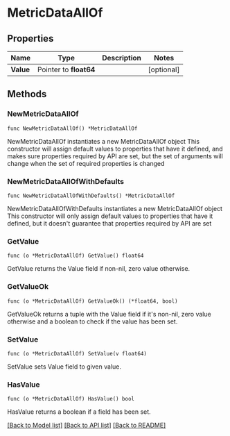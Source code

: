 # MetricDataAllOf

## Properties

Name | Type | Description | Notes
------------ | ------------- | ------------- | -------------
**Value** | Pointer to **float64** |  | [optional] 

## Methods

### NewMetricDataAllOf

`func NewMetricDataAllOf() *MetricDataAllOf`

NewMetricDataAllOf instantiates a new MetricDataAllOf object
This constructor will assign default values to properties that have it defined,
and makes sure properties required by API are set, but the set of arguments
will change when the set of required properties is changed

### NewMetricDataAllOfWithDefaults

`func NewMetricDataAllOfWithDefaults() *MetricDataAllOf`

NewMetricDataAllOfWithDefaults instantiates a new MetricDataAllOf object
This constructor will only assign default values to properties that have it defined,
but it doesn't guarantee that properties required by API are set

### GetValue

`func (o *MetricDataAllOf) GetValue() float64`

GetValue returns the Value field if non-nil, zero value otherwise.

### GetValueOk

`func (o *MetricDataAllOf) GetValueOk() (*float64, bool)`

GetValueOk returns a tuple with the Value field if it's non-nil, zero value otherwise
and a boolean to check if the value has been set.

### SetValue

`func (o *MetricDataAllOf) SetValue(v float64)`

SetValue sets Value field to given value.

### HasValue

`func (o *MetricDataAllOf) HasValue() bool`

HasValue returns a boolean if a field has been set.


[[Back to Model list]](../README.md#documentation-for-models) [[Back to API list]](../README.md#documentation-for-api-endpoints) [[Back to README]](../README.md)


